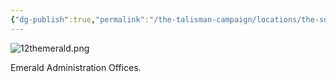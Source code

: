 ```yaml
---
{"dg-publish":true,"permalink":"/the-talisman-campaign/locations/the-sunken-spire/levels-players/12th-emerald/","noteIcon":""}
---
```


![12themerald.png](/img/user/The%20Talisman%20Campaign/Locations/The%20Sunken%20Spire/Levels%20(Players)/12themerald.png)

Emerald Administration Offices.